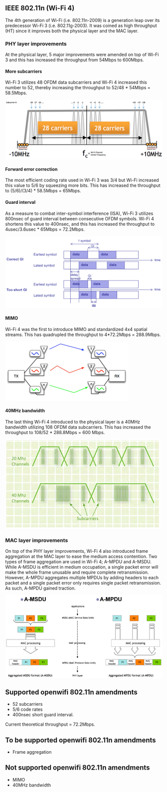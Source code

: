 <!--
Author: Michael Mehari
SPDX-FileCopyrightText: 2019 UGent
SPDX-License-Identifier: AGPL-3.0-or-later
-->

## IEEE 802.11n (Wi-Fi 4)

The 4th generation of Wi-Fi (i.e. 802.11n-2009) is a generation leap over its predecessor Wi-Fi 3 (i.e. 802.11g-2003). It was coined as high throughput (HT) since it improves both the physical layer and the MAC layer.

### PHY layer improvements
At the physical layer, 5 major improvements were amended on top of Wi-Fi 3 and this has increased the throughput from 54Mbps to 600Mbps.

#### More subcarriers
Wi-Fi 3 utilizes 48 OFDM data subcarriers and Wi-Fi 4 increased this number to 52, thereby increasing the throughput to 52/48 * 54Mbps = 58.5Mbps.

![](./subcarriers.png)

#### Forward error correction
The most efficient coding rate used in Wi-Fi 3 was 3/4 but Wi-Fi increased this value to 5/6 by squeezing more bits. This has increased the throughput to (5/6)/(3/4) * 58.5Mbps = 65Mbps.

#### Guard interval
As a measure to combat inter-symbol interference (ISA), Wi-Fi 3 utilizes 800nsec of guard interval between consecutive OFDM symbols. Wi-Fi 4 shortens this value to 400nsec, and this has increased the throughput to 4usec/3.6usec * 65Mbps = 72.2Mbps.

![](./guard-interval.png)

#### MIMO
Wi-Fi 4 was the first to introduce MIMO and standardized 4x4 spatial streams. This has quadrupled the throughput to 4*72.2Mbps = 288.9Mbps.

![](./mimo.png)

#### 40MHz bandwidth
The last thing Wi-Fi 4 introduced to the physical layer is a 40MHz bandwidth utilizing 108 OFDM data subcarriers. This has increased the throughput to 108/52 * 288.8Mbps = 600 Mbps.

![](./40mhz.png)

### MAC layer improvements

On top of the PHY layer improvements, Wi-Fi 4 also introduced frame aggregation at the MAC layer to ease the medium access contention. Two types of frame aggregation are used in Wi-Fi 4; A-MPDU and A-MSDU. While A-MSDU is efficient in medium occupation, a single packet error will make the whole frame unusable and require complete retransmission. However, A-MPDU aggregates multiple MPDUs by adding headers to each packet and a single packet error only requires single packet retransmission. As such, A-MPDU gained traction.

![](./mpdu-aggr.png)


## Supported openwifi 802.11n amendments

- 52 subcarriers
- 5/6 code rates
- 400nsec short guard interval.

Current theoretical throughput = 72.2Mbps.

## To be supported openwifi 802.11n amendments
- Frame aggregation

## Not supported openwifi 802.11n amendments

- MIMO
- 40MHz bandwidth
